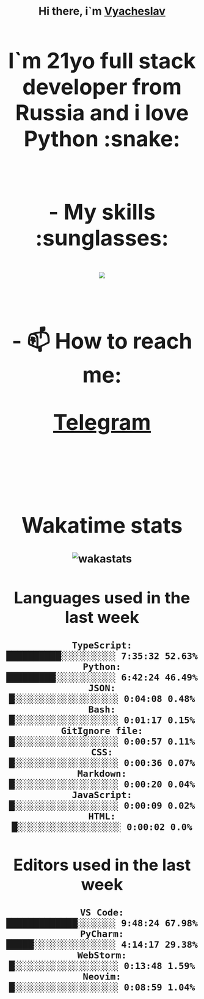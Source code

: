 <h1 align='center'>Hi there, i`m <a href='https://t.me/syavabrazzzers'>Vyacheslav<a/> <h1/>

<p>I`m 21yo full stack developer from Russia and i love Python :snake: <p/>

<br>
- My skills :sunglasses:
<p align="center">
    <img src="https://skillicons.dev/icons?i=git,docker,linux,postgres,mysql,python,django,fastapi,javascript,typescript,react,next,tailwind" />
<p/>

<br>
- 📫 How to reach me: 
<p>
<a href='https://t.me/syavabrazzzers'>Telegram<a/>
<p/>
<br>

<h1 align='center'>Wakatime stats</h1>

<img alt="wakastats" src="https://waka-widget.up.railway.app/language?langs=all&user=TaiLo&randomGradient=true&bgLineColor=696969&maxLangs=5&theme=dark" />
    
<!--START_SECTION:waka-->
## Languages used in the last week
```text
TypeScript:           ██████████░░░░░░░░░░ 7:35:32 52.63%
Python:               █████████░░░░░░░░░░░ 6:42:24 46.49%
JSON:                 █░░░░░░░░░░░░░░░░░░░ 0:04:08 0.48%
Bash:                 █░░░░░░░░░░░░░░░░░░░ 0:01:17 0.15%
GitIgnore file:       █░░░░░░░░░░░░░░░░░░░ 0:00:57 0.11%
CSS:                  █░░░░░░░░░░░░░░░░░░░ 0:00:36 0.07%
Markdown:             █░░░░░░░░░░░░░░░░░░░ 0:00:20 0.04%
JavaScript:           █░░░░░░░░░░░░░░░░░░░ 0:00:09 0.02%
HTML:                 █░░░░░░░░░░░░░░░░░░░ 0:00:02 0.0%
```
## Editors used in the last week
```text
VS Code:              █████████████░░░░░░░ 9:48:24 67.98%
PyCharm:              █████░░░░░░░░░░░░░░░ 4:14:17 29.38%
WebStorm:             █░░░░░░░░░░░░░░░░░░░ 0:13:48 1.59%
Neovim:               █░░░░░░░░░░░░░░░░░░░ 0:08:59 1.04%
```

<!--END_SECTION:waka-->


